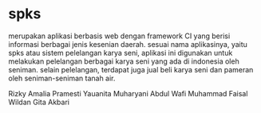 # spks

merupakan aplikasi berbasis web dengan framework CI yang berisi informasi berbagai jenis kesenian 
daerah. sesuai nama aplikasinya, yaitu spks atau sistem pelelangan karya seni, aplikasi ini
digunakan untuk melakukan pelelangan berbagai karya seni yang ada di indonesia oleh seniman. 
selain pelelangan, terdapat juga jual beli karya seni dan pameran oleh seniman-seniman tanah air.

Rizky Amalia Pramesti
Yauanita Muharyani
Abdul Wafi
Muhammad Faisal
Wildan Gita Akbari
